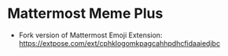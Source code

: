 # Mattermost Meme Plus

- Fork version of Mattermost Emoji Extension: https://extpose.com/ext/cphklogomkpagcahhpdhcfidaaiedjbc
